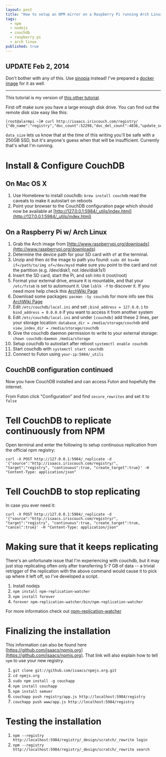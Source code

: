 ```yaml
---
layout: post
title: "How to setup an NPM mirror on a Raspberry Pi running Arch Linux"
tags:
  - npm
  - nodejs
  - couchdb
  - raspberry pi
  - arch linux
published: true
---
```


## UPDATE Feb 2, 2014

Don't bother with any of this. Use [sinopia](https://github.com/rlidwka/sinopia) instead! I've prepared a [docker image](https://hub.docker.com/r/keyvanfatehi/sinopia/) for it as well.

---

This tutorial is my version of [this other tutorial](http://clock.co.uk/tech-blogs/how-to-create-a-private-npmjs-repository).

First off make sure you have a large enough disk drive. You can find out the remote disk size easy like this:

```
[root@alarmpi ~]# curl http://isaacs.iriscouch.com/registry/
{"db_name":"registry","doc_count":52298,"doc_del_count":4836,"update_seq":861940,"purge_seq":0,"compact_running":false,"disk_size":214735753351,"data_size":174529391409,"instance_start_time":"1387441403828175","disk_format_version":6,"committed_update_seq":861940}
```

`data_size` lets us know that at the time of this writing you'll be safe
with a 250GB SSD, but it's anyone's guess when that will be
insufficient. Currently that's what I'm running.

# Install & Configure CouchDB

## On Mac OS X

1. Use Homebrew to install couchdb: `brew install couchdb` read the
   caveats to make it autostart on reboots
2. Point your browser to the CouchDB configuration page which should now be available at [http://127.0.0.1:5984/_utils/index.html](http://127.0.0.1:5984/_utils/index.html)

## On a Raspberry Pi w/ Arch Linux

1. Grab the Arch image from [http://www.raspberrypi.org/downloads](http://www.raspberrypi.org/downloads)
2. Determine the device path for your SD card with `df` at the terminal.
2. Unzip and then `dd` the image to path you found: `sudo dd bs=4m
   if=/path/to/img of=/dev/mysd` make sure you point to the card and not
the partition (e.g. /dev/disk1, not /dev/disk1s1)
3. Insert the SD card, start the Pi, and ssh into it (root/root)
8. Format your external drive, ensure it is mountable,
   and that your `/etc/fstab` is set to
   automount it. Use `lsblk -f` to discover it. If you need more help check
this [ArchWiki Page](https://wiki.archlinux.org/index.php/USB_Storage_Devices)
4. Download some packages: `pacman -Sy couchdb` for more info see this [ArchWiki Page](https://wiki.archlinux.org/index.php/couchdb)
6. Edit `/etc/couchdb/local.ini` and set `;bind_address = 127.0.0.1` to `bind_address = 0.0.0.0` if you want to access it from another system
7. Edit `/etc/couchdb/local.ini` and under `[couchdb]` add these 2 lines, per your storage location:
   `database_dir = /media/storage/couchdb` and `view_index_dir = /media/storage/couchdb`
8. Give the couchdb daemon permission to write to your external storage:
   `chown couchdb:daemon /media/storage`
6. Setup couchdb to autostart after reboot `systemctl enable couchdb`
5. Start couchdb with `systemctl start couchdb`
7. Connect to Futon using `your-ip:5984/_utils`

## CouchDB configuration continued

Now you have CouchDB installed and can access Futon and hopefully the
internet.

From Futon click "Configuration" and find `secure_rewrites` and set it to `false`

# Tell CouchDB to replicate continuously from NPM

Open terminal and enter the following to setup continuous replication
   from the official npm registry:

```
curl -X POST http://127.0.0.1:5984/_replicate -d '{"source":"http://isaacs.iriscouch.com/registry/", "target":"registry", "continuous":true, "create_target":true}' -H "Content-Type: application/json" 
```

# Tell CouchDB to stop replicating

In case you ever need it:

```
curl -X POST http://127.0.0.1:5984/_replicate -d '{"source":"http://isaacs.iriscouch.com/registry/", "target":"registry", "continuous":true, "create_target":true, "cancel":true}' -H "Content-Type: application/json" 
```

# Making sure that it keeps replicating

There's an unfortunate issue that I'm experiencing with couchdb, but it may
just stop replicating often only after transferring 5-7 GB of
data -- a trivial retrigger of the replication with the above command 
would cause it to pick up where it left off, so I've developed a script.

1. Install nodejs
2. `npm install npm-replication-watcher`
3. `npm install forever`
4. `forever npm-replication-watcher/bin/npm-replication-watcher`

For more information check out
[npm-replication-watcher](https://github.com/kfatehi/npm-replication-watcher)

# Finalizing the installation

This information can also be found here [https://github.com/isaacs/npmjs.org](https://github.com/isaacs/npmjs.org). That link will also explain how to tell `npm` to use your new registry.

1. `git clone git://github.com/isaacs/npmjs.org.git`
2. `cd npmjs.org`
3. `sudo npm install -g couchapp`
4. `npm install couchapp`
5. `npm install semver`
6. `couchapp push registry/app.js http://localhost:5984/registry`
7. `couchapp push www/app.js http://localhost:5984/registry` 

# Testing the installation

1. `npm --registry http://localhost:5984/registry/_design/scratch/_rewrite login`
2. `npm --registry http://localhost:5984/registry/_design/scratch/_rewrite search`

